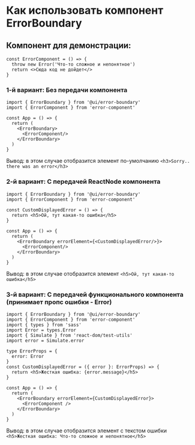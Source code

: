 # Как использовать компонент ErrorBoundary

## Компонент для демонстрации:
```tsx
const ErrorComponent = () => {
  throw new Error('Что-то сложное и непонятное')
  return <>Сюда код не дойдет</>
}
```

### 1-й вариант: Без передачи компонента
```tsx
import { ErrorBoundary } from '@ui/error-boundary'
import { ErrorComponent } from 'error-component'

const App = () => {
  return (
    <ErrorBoundary>
      <ErrorComponent/>
    </ErrorBoundary>
  )
}

```

Вывод: в этом случае отобразится элемент по-умолчанию ```<h3>Sorry.. there was an error</h3>```

### 2-й вариант: C передачей ReactNode компонента
```tsx
import { ErrorBoundary } from '@ui/error-boundary'
import { ErrorComponent } from 'error-component'

const CustomDisplayedError = () => {
  return <h5>Ой, тут какая-то ошибка</h5>
}

const App = () => {
  return (
    <ErrorBoundary errorElement={<CustomDisplayedError/>}>
      <ErrorComponent/>
    </ErrorBoundary>
  )
}

```

Вывод: в этом случае отобразится элемент ```<h5>Ой, тут какая-то ошибка</h5>```

### 3-й вариант: C передачей функционального компонента (принимает пропс ошибки - Error)

```tsx
import { ErrorBoundary } from '@ui/error-boundary'
import { ErrorComponent } from 'error-component'
import { types } from 'sass'
import Error = types.Error
import { Simulate } from 'react-dom/test-utils'
import error = Simulate.error

type ErrorProps = {
  error: Error
}
const CustomDisplayedError = ({ error }: ErrorProps) => {
  return <h5>Жесткая ошибка: {error.message}</h5>
}

const App = () => {
  return (
    <ErrorBoundary errorElement={CustomDisplayedError}>
      <ErrorComponent />
    </ErrorBoundary>
  )
}

```

Вывод: в этом случае отобразится элемент с текстом ошибки ```<h5>Жесткая ошибка: Что-то сложное и непонятное</h5>```
